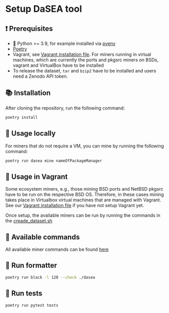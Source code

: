 # Setup DaSEA tool

## ❗ Prerequisites

- 🐍 Python >= 3.9, for example installed via [pyenv](https://github.com/pyenv/pyenv)
- [Poetry](https://python-poetry.org/docs/)
- Vagrant, see [Vagrant installation file](https://github.com/dependulum/DASEA/blob/main/docs/setup_vagrant.md). For miners running in virtual machines, which are currently the ports and pkgsrc miners on BSDs, vagrant and VirtualBox have to be installed
- To release the dataset, `tar` and `bzip2` have to be installed and users need a Zenodo API token.

## 📚 Installation

After cloning the repository, run the following command:

```bash
poetry install
```

## 📝 Usage locally

For miners that do not require a VM, you can mine by running the following command:

```bash
poetry run dasea mine nameOfPackageManager
```

## 📝 Usage in Vagrant

Some ecosystem miners, e.g., those mining BSD ports and NetBSD pkgsrc have to be run on the respective BSD OS.
Therefore, in these cases mining takes place in Virtualbox virtual machines that are managed with Vagrant. See our [Vagrant installation file](https://github.com/dependulum/DASEA/blob/main/docs/setup_vagrant.md) if you have not setup Vagrant yet.

Once setup, the available miners can be run by running the commands in the [creade_dataset.sh](https://github.com/dependulum/DASEA/blob/main/bin/create_dataset.sh)

## 🤖 Available commands

All available miner commands can be found [here](https://github.com/dependulum/DASEA/blob/main/docs/available_commands.adoc)

## 📄 Run formatter

```bash
poetry run black -l 120 --check ./dasea
```

## 🧪 Run tests

```bash
poetry run pytest tests
```
